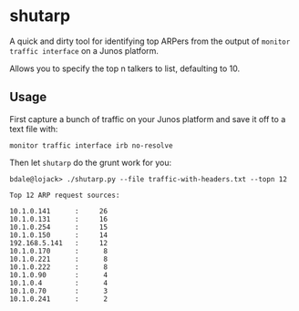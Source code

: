 # shutarp

A quick and dirty tool for identifying top ARPers from the output of `monitor traffic interface` on a Junos platform.

Allows you to specify the top n talkers to list, defaulting to 10.

## Usage

First capture a bunch of traffic on your Junos platform and save it off to a text file with:

`monitor traffic interface irb no-resolve`

Then let `shutarp` do the grunt work for you:

```
bdale@lojack> ./shutarp.py --file traffic-with-headers.txt --topn 12    

Top 12 ARP request sources:

10.1.0.141      :     26
10.1.0.131      :     16
10.1.0.254      :     15
10.1.0.150      :     14
192.168.5.141   :     12
10.1.0.170      :      8
10.1.0.221      :      8
10.1.0.222      :      8
10.1.0.90       :      4
10.1.0.4        :      4
10.1.0.70       :      3
10.1.0.241      :      2

```
